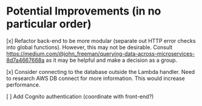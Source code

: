 # Potential Improvements (in no particular order)

[x] Refactor back-end to be more modular (separate out HTTP error checks into global functions). However, this may not be desirable. Consult https://medium.com/@john_freeman/querying-data-across-microservices-8d7a4667668a as it may be helpful and make a decision as a group.

[x] Consider connecting to the database outside the Lambda handler. Need to research AWS DB connect for more information. This would increase performance.

[ ] Add Cognito authentication (coordinate with front-end?)
